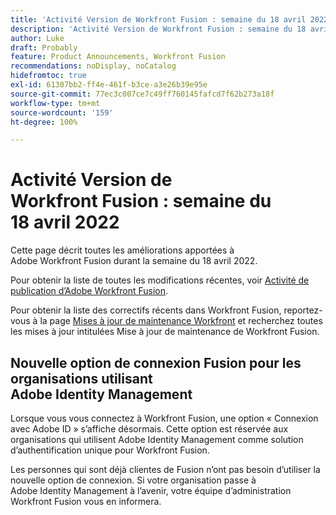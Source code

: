 ```yaml
---
title: 'Activité Version de Workfront Fusion : semaine du 18 avril 2022'
description: 'Activité Version de Workfront Fusion : semaine du 18 avril 2022'
author: Luke
draft: Probably
feature: Product Announcements, Workfront Fusion
recommendations: noDisplay, noCatalog
hidefromtoc: true
exl-id: 61307bb2-ff4e-461f-b3ce-a3e26b39e95e
source-git-commit: 77ec3c007ce7c49ff760145fafcd7f62b273a18f
workflow-type: tm+mt
source-wordcount: '159'
ht-degree: 100%

---
```


# Activité Version de Workfront Fusion : semaine du 18 avril 2022

Cette page décrit toutes les améliorations apportées à Adobe Workfront Fusion durant la semaine du 18 avril 2022.

Pour obtenir la liste de toutes les modifications récentes, voir [Activité de publication d’Adobe Workfront Fusion](/help/workfront-fusion/fusion-product-releases/fusion-release-activity.md).

Pour obtenir la liste des correctifs récents dans Workfront Fusion, reportez-vous à la page [Mises à jour de maintenance Workfront](https://experienceleague.adobe.com/docs/workfront-known-issues/releases/current-updates.html) et recherchez toutes les mises à jour intitulées Mise à jour de maintenance de Workfront Fusion.

## Nouvelle option de connexion Fusion pour les organisations utilisant Adobe Identity Management

Lorsque vous vous connectez à Workfront Fusion, une option « Connexion avec Adobe ID » s’affiche désormais. Cette option est réservée aux organisations qui utilisent Adobe Identity Management comme solution d’authentification unique pour Workfront Fusion.

Les personnes qui sont déjà clientes de Fusion n’ont pas besoin d’utiliser la nouvelle option de connexion. Si votre organisation passe à Adobe Identity Management à l’avenir, votre équipe d’administration Workfront Fusion vous en informera.
